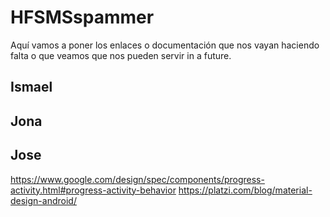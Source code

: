 # HFSMSspammer
Aquí vamos a poner los enlaces o documentación que nos vayan haciendo falta o que veamos que nos pueden servir in a future.


Ismael
------




Jona
-------




Jose
-------
https://www.google.com/design/spec/components/progress-activity.html#progress-activity-behavior
https://platzi.com/blog/material-design-android/
